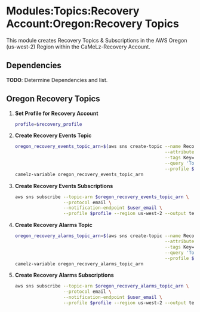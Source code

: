 # Modules:Topics:Recovery Account:Oregon:Recovery Topics

This module creates Recovery Topics & Subscriptions in the AWS Oregon (us-west-2) Region within the
CaMeLz-Recovery Account.

## Dependencies

**TODO**: Determine Dependencies and list.

## Oregon Recovery Topics

1. **Set Profile for Recovery Account**

    ```bash
    profile=$recovery_profile
    ```

1. **Create Recovery Events Topic**

    ```bash
    oregon_recovery_events_topic_arn=$(aws sns create-topic --name Recovery-Events \
                                                            --attributes "DisplayName=CMLR Events" \
                                                            --tags Key=Name,Value=Recovery-Events-Topic Key=Company,Value=CaMeLz Key=Environment,Value=Recovery \
                                                            --query 'TopicArn' \
                                                            --profile $profile --region us-west-2 --output text)
    camelz-variable oregon_recovery_events_topic_arn
    ```

1. **Create Recovery Events Subscriptions**

    ```bash
    aws sns subscribe --topic-arn $oregon_recovery_events_topic_arn \
                      --protocol email \
                      --notification-endpoint $user_email \
                      --profile $profile --region us-west-2 --output text
    ```

1. **Create Recovery Alarms Topic**

    ```bash
    oregon_recovery_alarms_topic_arn=$(aws sns create-topic --name Recovery-Alarms \
                                                            --attributes "DisplayName=CMLR Alarms" \
                                                            --tags Key=Name,Value=Recovery-Alarms-Topic Key=Company,Value=CaMeLz Key=Environment,Value=Recovery \
                                                            --query 'TopicArn' \
                                                            --profile $profile --region us-west-2 --output text)
    camelz-variable oregon_recovery_alarms_topic_arn
    ```

1. **Create Recovery Alarms Subscriptions**

    ```bash
    aws sns subscribe --topic-arn $oregon_recovery_alarms_topic_arn \
                      --protocol email \
                      --notification-endpoint $user_email \
                      --profile $profile --region us-west-2 --output text
    ```
